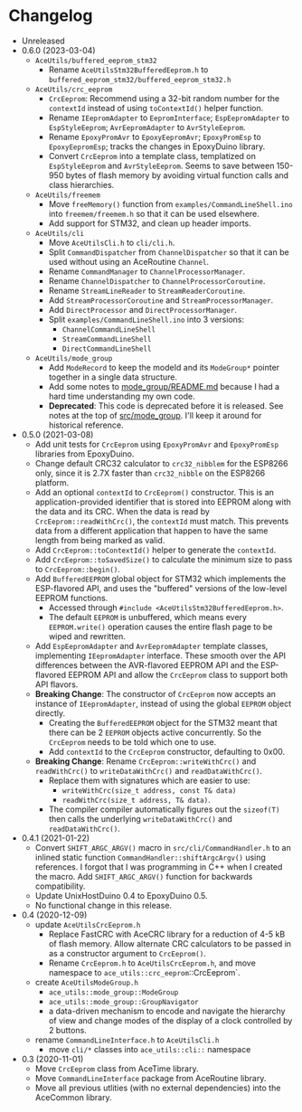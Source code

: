 # Changelog

* Unreleased
* 0.6.0 (2023-03-04)
    * `AceUtils/buffered_eeprom_stm32`
        * Rename `AceUtilsStm32BufferedEeprom.h` to
          `buffered_eeprom_stm32/buffered_eeprom_stm32.h`
    * `AceUtils/crc_eeprom`
        * `CrcEeprom`: Recommend using a 32-bit random number for the
          `contextId` instead of using `toContextId()` helper function.
        * Rename `IEepromAdapter` to `EepromInterface`; `EspEepromAdapter` to
          `EspStyleEeprom`; `AvrEepromAdapter` to `AvrStyleEeprom`.
        * Rename `EpoxyPromAvr` to `EpoxyEepromAvr`; `EpoxyPromEsp` to
          `EpoxyEepromEsp`; tracks the changes in EpoxyDuino library.
        * Convert `CrcEeprom` into a template class, templatized on
          `EspStyleEeprom` and `AvrStyleEeprom`. Seems to save between 150-950
          bytes of flash memory by avoiding virtual function calls and class
          hierarchies.
    * `AceUtils/freemem`
        * Move `freeMemory()` function from `examples/CommandLineShell.ino`
          into `freemem/freemem.h` so that it can be used elsewhere.
        * Add support for STM32, and clean up header imports.
    * `AceUtils/cli`
        * Move `AceUtilsCli.h` to `cli/cli.h`.
        * Split `CommandDispatcher` from `ChannelDispatcher` so that it can be
          used without using an AceRoutine `Channel`.
        * Rename `CommandManager` to `ChannelProcessorManager`.
        * Rename `ChannelDispatcher` to `ChannelProcessorCoroutine`.
        * Rename `StreamLineReader` to `StreamReaderCoroutine`.
        * Add `StreamProcessorCoroutine` and `StreamProcessorManager`.
        * Add `DirectProcessor` and `DirectProcessorManager`.
        * Split `examples/CommandLineShell.ino` into 3 versions:
            * `ChannelCommandLineShell`
            * `StreamCommandLineShell`
            * `DirectCommandLineShell`
    * `AceUtils/mode_group`
        * Add `ModeRecord` to keep the modeId and its `ModeGroup*` pointer
          together in a single data structure.
        * Add some notes to [mode_group/README.md](src/mode_group/README.md)
          because I had a hard time understanding my own code.
        * **Deprecated**: This code is deprecated before it is released. See
          notes at the top of [src/mode_group](src/mode_group/README.md). I'll
          keep it around for historical reference.
* 0.5.0 (2021-03-08)
    * Add unit tests for `CrcEeprom` using `EpoxyPromAvr` and `EpoxyPromEsp`
      libraries from EpoxyDuino.
    * Change default CRC32 calculator to `crc32_nibblem` for the ESP8266
      only, since it is 2.7X faster than `crc32_nibble` on the ESP8266 platform.
    * Add an optional `contextId` to `CrcEeprom()` constructor. This is an
      application-provided identifier that is stored into EEPROM along with the
      data and its CRC. When the data is read by `CrcEeprom::readWithCrc()`, the
      `contextId` must match. This prevents data from a different application
      that happen to have the same length from being marked as valid.
    * Add `CrcEeprom::toContextId()` helper to generate the `contextId`.
    * Add `CrcEeprom::toSavedSize()` to calculate the minimum size to pass to
      `CrcEeprom::begin()`.
    * Add `BufferedEEPROM` global object for STM32 which implements the
      ESP-flavored API, and uses the "buffered" versions of the low-level EEPROM
      functions.
        * Accessed through `#include <AceUtilsStm32BufferedEeprom.h>`.
        * The default `EEPROM` is unbuffered, which means every `EEPROM.write()`
          operation causes the entire flash page to be wiped and rewritten.
    * Add `EspEepromAdapter` and `AvrEepromAdapter` template classes,
      implementing `IEepromAdapter` interface. These smooth over the API
      differences between the AVR-flavored EEPROM API and the ESP-flavored
      EEPROM API and allow the `CrcEeprom` class to support both API flavors.
    * **Breaking Change**: The constructor of `CrcEeprom` now accepts an
      instance of `IEepromAdapter`, instead of using the global `EEPROM`
      object directly.
        * Creating the `BufferedEEPROM` object for the STM32 meant that there
          can be 2 `EEPROM` objects active concurrently. So the `CrcEeprom`
          needs to be told which one to use.
        * Add `contextId` to the `CrcEeprom` constructor, defaulting to 0x00.
    * **Breaking Change**: Rename `CrcEeprom::writeWithCrc()` and
      `readWithCrc()` to `writeDataWithCrc()` and `readDataWithCrc()`.
        * Replace them with signatures which are easier to use:
            * `writeWithCrc(size_t address, const T& data)`
            * `readWithCrc(size_t address, T& data)`.
        * The compiler compiler automatically figures out the `sizeof(T)` then
          calls the underlying `writeDataWithCrc()` and `readDataWithCrc()`.
* 0.4.1 (2021-01-22)
    * Convert `SHIFT_ARGC_ARGV()` macro in `src/cli/CommandHandler.h` to
      an inlined static function `CommandHandler::shiftArgcArgv()` using
      references. I forgot that I was programming in C++ when I created the
      macro. Add `SHIFT_ARGC_ARGV()` function for backwards compatibility.
    * Update UnixHostDuino 0.4 to EpoxyDuino 0.5.
    * No functional change in this release.
* 0.4 (2020-12-09)
    * update `AceUtilsCrcEeprom.h`
        * Replace FastCRC with AceCRC library for a reduction of 4-5 kB of flash
          memory. Allow alternate CRC calculators to be passed in as a
          constructor argument to `CrcEeprom()`.
        * Rename `CrcEeprom.h` to `AceUtilsCrcEeprom.h`, and move namespace to
          `ace_utils::crc_eeprom`::CrcEeprom`.
    * create `AceUtilsModeGroup.h`
        * `ace_utils::mode_group::ModeGroup`
        * `ace_utils::mode_group::GroupNavigator`
        * a data-driven mechanism to encode and navigate the hierarchy of view
          and change modes of the display of a clock controlled by 2 buttons.
    * rename `CommandLineInterface.h` to `AceUtilsCli.h`
        * move `cli/*` classes into `ace_utils::cli::` namespace
* 0.3 (2020-11-01)
    * Move `CrcEeprom` class from AceTime library.
    * Move `CommandLineInterface` package from AceRoutine library.
    * Move all previous utlities (with no external dependencies) into the
      AceCommon library.
